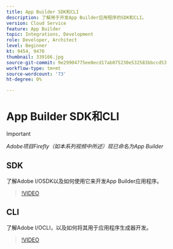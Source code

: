 ```yaml
---
title: App Builder SDK和CLI
description: 了解用于开发App Builder应用程序的SDK和CLI。
version: Cloud Service
feature: App Builder
topic: Integrations, Development
role: Developer, Architect
level: Beginner
kt: 9454, 9470
thumbnail: 339166.jpg
source-git-commit: 9e29904775ee0ecd17ab075230e532583bbccd53
workflow-type: tm+mt
source-wordcount: '73'
ht-degree: 0%

---
```



# App Builder SDK和CLI

>[!IMPORTANT]
>
> _Adobe项目Firefly（如本系列视频中所述）现已命名为App Builder_

## SDK

了解Adobe I/OSDK以及如何使用它来开发App Builder应用程序。

>[!VIDEO](https://video.tv.adobe.com/v/339166/?quality=12&learn=on)

## CLI

了解Adobe I/OCLI，以及如何将其用于应用程序生成器开发。

>[!VIDEO](https://video.tv.adobe.com/v/339167/?quality=12&learn=on)
